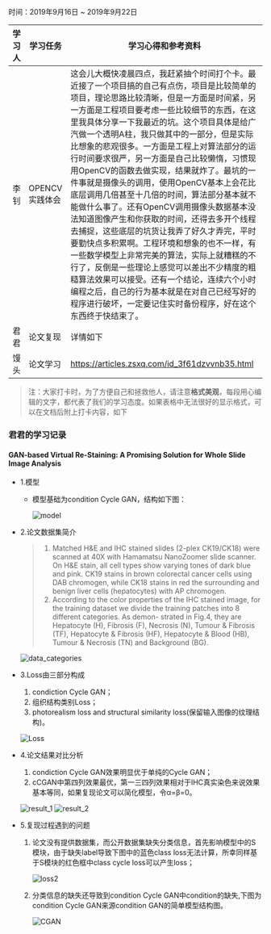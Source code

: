 时间：2019年9月16日 ~ 2019年9月22日

学习人|学习任务|学习心得和参考资料
------ | ------ | ------ 
李钊 | OPENCV实践体会 | 这会儿大概快凌晨四点，我赶紧抽个时间打个卡。最近接了一个项目搞的自己有点伤，项目是比较简单的项目，理论思路比较清晰，但是一方面是时间紧，另一方面是工程项目要考虑一些比较细节的东西，在这里我具体分享一下我最近的坑。这个项目具体是给广汽做一个透明A柱，我只做其中的一部分，但是实际比想象的悲观很多。一方面是工程上对算法部分的运行时间要求很严，另一方面是自己比较懒惰，习惯现用OpenCV的函数去做实现，结果就炸了。最坑的一件事就是摄像头的调用，使用OpenCV基本上会花比底层调用几倍甚至十几倍的时间，算法部分基本就不能做什么事了。还有OpenCV调用摄像头数据基本没法知道图像产生和你获取的时间，还得去多开个线程去捕捉，这些底层的坑货让我弄了好久才弄完，平时要勤快点多积累啊。工程环境和想象的也不一样，有一些数学模型上非常完美的算法，实际上就糟糕的不行了，反倒是一些理论上感觉可以差出不少精度的粗糙算法效果可以接受。还有一个结论，连续六个小时编程之后，自己的行为基本就是在对自己已经写好的程序进行破坏，一定要记住实时备份程序，好在这个东西终于快结束了。
君君 | 论文复现 | 详情如下
馒头 | 论文学习 | https://articles.zsxq.com/id_3f61dzvvnb35.html

> 注：大家打卡时，为了方便自己和拯救他人，请注意**格式美观**，每段用心编辑的文字，都代表了我们的学习态度。如果表格中无法很好的显示格式，可以在文档后附上打卡内容，如下


### 君君的学习记录

#### GAN-based Virtual Re-Staining: A Promising Solution for Whole Slide Image Analysis

* 1.模型
	* 模型基础为condition Cycle GAN，结构如下图：

		![model](https://img-blog.csdnimg.cn/20190923194906264.png?x-oss-process=image/watermark,type_ZmFuZ3poZW5naGVpdGk,shadow_10,text_aHR0cHM6Ly9ibG9nLmNzZG4ubmV0L3dlaXhpbl80MzE5NDU1NQ==,size_16,color_FFFFFF,t_70)

* 2.论文数据集简介

	> 1. Matched H&E and IHC stained slides (2-plex
CK19/CK18) were scanned at 40X with Hamamatsu NanoZoomer slide scanner.
On H&E stain, all cell types show varying tones of dark blue and pink. CK19
stains in brown colorectal cancer cells using DAB chromogen, while CK18 stains
in red the surrounding and benign liver cells (hepatocytes) with AP chromogen.  
	> 2. According to the color properties of the IHC stained image, for the training
dataset we divide the training patches into 8 different categories. As demon-
strated in Fig.4, they are Hepatocyte (H), Fibrosis (F), Necrosis (N), Tumour &
Fibrosis (TF), Hepatocyte & Fibrosis (HF), Hepatocyte & Blood (HB), Tumour
& Necrosis (TN) and Background (BG).

	![data_categories](https://img-blog.csdnimg.cn/20190923195053646.png?x-oss-process=image/watermark,type_ZmFuZ3poZW5naGVpdGk,shadow_10,text_aHR0cHM6Ly9ibG9nLmNzZG4ubmV0L3dlaXhpbl80MzE5NDU1NQ==,size_16,color_FFFFFF,t_70)

* 3.Loss由三部分构成  
	1. condiction Cycle GAN；
	2. 组织结构类别Loss；
	3. photorealism loss and structural similarity loss(保留输入图像的纹理结构)。

	![Loss](https://img-blog.csdnimg.cn/20190923195205532.png)

* 4.论文结果对比分析
	1. condiction Cycle GAN效果明显优于单纯的Cycle GAN；
	2. cCGAN中第四列效果最优，第一三四列效果相对于IHC真实染色来说效果基本等同，如果复现论文可以简化模型，令α=β=0。

	![result_1](https://img-blog.csdnimg.cn/20190923195449858.png?x-oss-process=image/watermark,type_ZmFuZ3poZW5naGVpdGk,shadow_10,text_aHR0cHM6Ly9ibG9nLmNzZG4ubmV0L3dlaXhpbl80MzE5NDU1NQ==,size_16,color_FFFFFF,t_70)
	![result_2](https://img-blog.csdnimg.cn/20190923195503299.png?x-oss-process=image/watermark,type_ZmFuZ3poZW5naGVpdGk,shadow_10,text_aHR0cHM6Ly9ibG9nLmNzZG4ubmV0L3dlaXhpbl80MzE5NDU1NQ==,size_16,color_FFFFFF,t_70)

* 5.复现过程遇到的问题
	1. 论文没有提供数据集，而公开数据集缺失分类信息，首先影响模型中的S模块，由于缺失label导致下图中的蓝色class loss无法计算，所幸同样基于S模块的红色框中class cycle loss可以产生loss；

		![loss2](https://img-blog.csdnimg.cn/20190923195611785.png)

	2. 分类信息的缺失还导致到condition Cycle GAN中condition的缺失,下图为condition Cycle GAN来源condition GAN的简单模型结构图。

		![CGAN](https://img-blog.csdnimg.cn/20190923195737849.png?x-oss-process=image/watermark,type_ZmFuZ3poZW5naGVpdGk,shadow_10,text_aHR0cHM6Ly9ibG9nLmNzZG4ubmV0L3dlaXhpbl80MzE5NDU1NQ==,size_16,color_FFFFFF,t_70)
